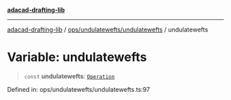 [**adacad-drafting-lib**](../../../../README.md)

***

[adacad-drafting-lib](../../../../modules.md) / [ops/undulatewefts/undulatewefts](../README.md) / undulatewefts

# Variable: undulatewefts

> `const` **undulatewefts**: [`Operation`](../../../../objects/datatypes/type-aliases/Operation.md)

Defined in: ops/undulatewefts/undulatewefts.ts:97
